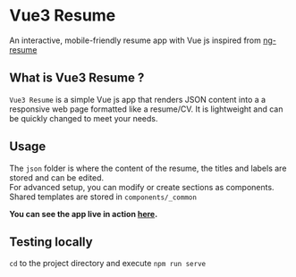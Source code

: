 # Vue3 Resume

An interactive, mobile-friendly resume app with Vue js inspired from [ng-resume](https://github.com/hazrmard/ng-Resume)
  
## What is Vue3 Resume ?

`Vue3 Resume` is a simple Vue js app that renders JSON content into a a responsive web page formatted like a resume/CV. It is lightweight and can be quickly changed to meet your needs.  

## Usage

The `json` folder is where the content of the resume, the titles and labels are stored and can be edited.  
For advanced setup, you can modify or create sections as components. 
Shared templates are stored in `components/_common`  

**You can see the app live in action [here](http://giulp.github.io).**  
  
## Testing locally
`cd` to the project directory and execute 
`npm run serve`
